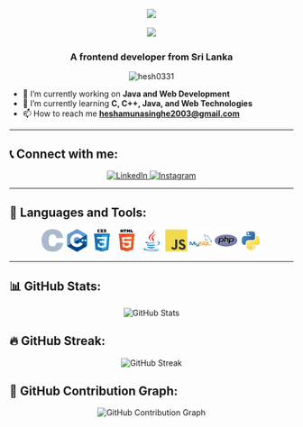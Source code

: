 <p align="center">
  <img src="https://user-images.githubusercontent.com/74038190/212749171-b84692a8-2b04-4e3b-93ca-ac14705da224.gif" width="250px">
</p>

<p align="center">
  <img src="https://readme-typing-svg.demolab.com?font=Fira+Code&weight=600&size=32&pause=1000&color=FF00FF&center=true&vCenter=true&width=600&lines=Hi+👋,+I'm+Heshani+Munasinghe;Frontend+Developer;Java+and+Web+Tech+Enthusiast" />
</p>

<h3 align="center">A frontend developer from Sri Lanka</h3>

<p align="center">
  <img src="https://komarev.com/ghpvc/?username=hesh0331&label=Profile%20views&color=0e75b6&style=flat" alt="hesh0331" />
</p>

- 🔭 I’m currently working on **Java and Web Development**  
- 🌱 I’m currently learning **C, C++, Java, and Web Technologies**  
- 📫 How to reach me **heshamunasinghe2003@gmail.com**  

---

## 📞 Connect with me:
<p align="center">
  <a href="https://www.linkedin.com/in/heshani-munasinghe-52b040342/" target="_blank">
    <img src="https://cdn.jsdelivr.net/gh/devicons/devicon/icons/linkedin/linkedin-original.svg" alt="LinkedIn" height="40" width="40"/>
  </a>
  <a href="https://instagram.com/_hesh_2.0" target="_blank">
    <img src="https://raw.githubusercontent.com/rahuldkjain/github-profile-readme-generator/master/src/images/icons/Social/instagram.svg" alt="Instagram" height="40" width="40"/>
  </a>
</p>


---

## 🚀 Languages and Tools:
<p align="center"> 
  <img src="https://raw.githubusercontent.com/devicons/devicon/master/icons/c/c-original.svg" alt="C" width="40" height="40"/> 
  <img src="https://raw.githubusercontent.com/devicons/devicon/master/icons/cplusplus/cplusplus-original.svg" alt="C++" width="40" height="40"/> 
  <img src="https://raw.githubusercontent.com/devicons/devicon/master/icons/css3/css3-original-wordmark.svg" alt="CSS3" width="40" height="40"/> 
  <img src="https://raw.githubusercontent.com/devicons/devicon/master/icons/html5/html5-original-wordmark.svg" alt="HTML5" width="40" height="40"/> 
  <img src="https://raw.githubusercontent.com/devicons/devicon/master/icons/java/java-original.svg" alt="Java" width="40" height="40"/> 
  <img src="https://raw.githubusercontent.com/devicons/devicon/master/icons/javascript/javascript-original.svg" alt="JavaScript" width="40" height="40"/> 
  <img src="https://raw.githubusercontent.com/devicons/devicon/master/icons/mysql/mysql-original-wordmark.svg" alt="MySQL" width="40" height="40"/> 
  <img src="https://raw.githubusercontent.com/devicons/devicon/master/icons/php/php-original.svg" alt="PHP" width="40" height="40"/> 
  <img src="https://raw.githubusercontent.com/devicons/devicon/master/icons/python/python-original.svg" alt="Python" width="40" height="40"/> 
</p>

---

## 📊 GitHub Stats:
<p align="center">
  <img src="https://github-readme-stats.vercel.app/api?username=hesh0331&show_icons=true&theme=radical" alt="GitHub Stats" />
</p>

## 🔥 GitHub Streak:
<p align="center">
  <img src="https://streak-stats.demolab.com?user=hesh0331&theme=radical&hide_border=false" alt="GitHub Streak" />
</p>

## 🌱 GitHub Contribution Graph:
<p align="center">
  <img src="https://github-readme-activity-graph.vercel.app/graph?username=hesh0331&theme=radical" alt="GitHub Contribution Graph" />
</p>


